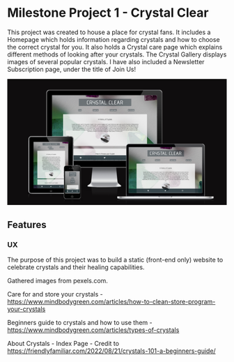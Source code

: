 # Milestone Project 1 - Crystal Clear

This project was created to house a place for crystal fans. It includes a Homepage which holds information regarding crystals and how to choose the correct crystal for you. It also holds a Crystal care page which explains different methods of looking after your crystals. The Crystal Gallery displays images of several popular crystals. I have also included a Newsletter Subscription page, under the title of Join Us!

![Crystal Clear Am I Responsive](assets/images/am-i-responsive.png "Crystal Clear - Am I Responsive Screencapture")


## Features

### UX 

The purpose of this project was to build a static (front-end only) website to celebrate crystals and their healing capabilities.




Gathered images from pexels.com.

Care for and store your crystals - https://www.mindbodygreen.com/articles/how-to-clean-store-program-your-crystals 

Beginners guide to crystals and how to use them - https://www.mindbodygreen.com/articles/types-of-crystals

About Crystals - Index Page - Credit to https://friendlyfamiliar.com/2022/08/21/crystals-101-a-beginners-guide/